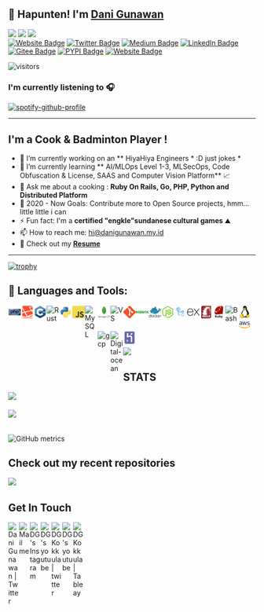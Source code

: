 👋 Hapunten! I'm [Dani Gunawan](http://danigunawan.github.io/)
----------------------

![](https://img.shields.io/badge/Engineering%20-Telco%20-blue)  ![](https://img.shields.io/badge/Studying%20-ML/AI%20SecOps%20-brightgreen) ![](https://img.shields.io/badge/Love-Innovation|Creation|Improvisation|Exploration-yellow)    
[![Website Badge](https://img.shields.io/badge/-danigunawan.github.io-4E69C8?style=flat-square&labelColor=4E69C8&logo=Firefox&link=https://danigunawan.github.io)](http://danigunawan.github.io) 
[![Twitter Badge](https://img.shields.io/badge/-@danigunawan-00acee?style=flat-square&labelColor=00acee&logo=twitter&logoColor=white&link=https://#)](https://#) 
[![Medium Badge](https://img.shields.io/badge/-@danigunawan-14c767?style=flat-square&labelColor=14c767&logo=Medium&link=https://medium.com/@danigunawan)](https://medium.com/@danigunawan) 
[![LinkedIn Badge](https://img.shields.io/badge/-@danigunawan-0e76a8?style=flat-square&labelColor=0e76a8&logo=Gitee&link=https://www.linkedin.com/in/dani-gunawan/)](https://www.linkedin.com/in/dani-gunawan/)
[![Gitee Badge](https://img.shields.io/badge/-@Gitee-red?style=flat-square&labelColor=orange&logo=github&link=https://gitee.com/danigunawan/)](https://gitee.com/danigunawan/)
[![PYPI Badge](https://img.shields.io/badge/-@pypi-blue?style=flat-square&labelColor=yellow&logo=python&link=https://pypi.org/user/danigunawan/)](https://pypi.org/user/danigunawan/)
[![Website Badge](https://img.shields.io/badge/-@dev.to-3e61a2?style=flat-square&labelColor=233659&logo=Firefox&link=https://danigunawan.github.io)](http://dev.to/danigunawan) 

![visitors](https://visitor-badge.laobi.icu/badge?page_id=danigunawan.profile.id)

### I'm currently listening to 🎧

[![spotify-github-profile](https://spotify-github-profile.vercel.app/api/view?uid=9qoi52ssv36ip8zy92yal0lfk&cover_image=true&theme=default&show_offline=true&background_color=121212&bar_color_cover=false)](https://spotify-github-profile.vercel.app/api/view?uid=9qoi52ssv36ip8zy92yal0lfk&redirect=true)

----------
## I'm a Cook & Badminton Player !
- 🔭 I’m currently working on an ** HiyaHiya Engineers * :D just jokes *
- 🌱 I’m currently learning ** AI/MLOps Level 1-3, MLSecOps, Code Obfuscation & License, SAAS and Computer Vision Platform** 📈
- 💬 Ask me about a cooking : **Ruby On Rails, Go, PHP, Python and Distributed Platform**
- 🥅 2020 - Now Goals: Contribute more to Open Source projects, hmm... little little i can
- ⚡ Fun fact: I'm a **certified "engkle"sundanese cultural games** ⛰️
- 📫 How to reach me: hi@danigunawan.my.id
- 📝 Check out my **[Resume](https://danigunawan.github.io/about/)**

----------

[![trophy](https://github-profile-trophy.vercel.app/?username=danigunawan&theme=onedark)](https://github.com/ryo-ma/github-profile-trophy)


## 🚀 Languages and Tools:

<img align="left" alt="Laravel" width="26px" src="https://raw.githubusercontent.com/devicons/devicon/master/icons/php/php-original.svg"/>
<img align="left" alt="Laravel" width="26px" src="https://raw.githubusercontent.com/devicons/devicon/master/icons/laravel/laravel-plain-wordmark.svg"/>
<img align="left" alt="CPP" width="26px" src="https://raw.githubusercontent.com/github/explore/80688e429a7d4ef2fca1e82350fe8e3517d3494d/topics/cpp/cpp.png" />
<img align="left" alt="Rust" width="26px" style="background-color: white" src="https://cdn.jsdelivr.net/gh/devicons/devicon/icons/rust/rust-plain.svg" />
<img align="left" alt="Python" width="26px" src="https://raw.githubusercontent.com/devicons/devicon/master/icons/python/python-original.svg" />
<img align="left" alt="JavaScript" width="26px" src="https://raw.githubusercontent.com/devicons/devicon/master/icons/javascript/javascript-original.svg" />
<img align="left" alt="MySQL" width="26px" src="https://www.mysql.com/common/logos/logo-mysql-170x115.png" />
<img align="left" alt="MongoDB" width="26px" src="https://raw.githubusercontent.com/devicons/devicon/master/icons/mongodb/mongodb-original-wordmark.svg" />
<img align="left" alt="VS" width="26px" src="https://upload.wikimedia.org/wikipedia/commons/thumb/9/9a/Visual_Studio_Code_1.35_icon.svg/240px-Visual_Studio_Code_1.35_icon.svg.png" />
<img align="left" alt="Git" width="26px" src="https://raw.githubusercontent.com/devicons/devicon/master/icons/git/git-original.svg"/>
<img align="left" alt="NGINX" width="26px" src="https://raw.githubusercontent.com/devicons/devicon/master/icons/nginx/nginx-original.svg"/>
<img align="left" alt="Docker" width="26px" src="https://raw.githubusercontent.com/devicons/devicon/master/icons/docker/docker-original-wordmark.svg" />
<img align="left" alt="NodeJS" width="26px" src="https://raw.githubusercontent.com/devicons/devicon/master/icons/nodejs/nodejs-original.svg" />
<img align="left" alt="Actions" width="26px" src="https://raw.githubusercontent.com/github/explore/2c7e603b797535e5ad8b4beb575ab3b7354666e1/topics/actions/actions.png" />
<img align="left" alt="ExpressJS" width="26px" src="https://raw.githubusercontent.com/devicons/devicon/master/icons/express/express-original.svg"/>
<img align="left" alt="RubyOnRails" width="26px" src="https://raw.githubusercontent.com/devicons/devicon/master/icons/rails/rails-original-wordmark.svg"/>
<img align="left" alt="Ruby" width="26px" src="https://raw.githubusercontent.com/devicons/devicon/master/icons/ruby/ruby-original-wordmark.svg"/>
<img align="left" alt="Bash" width="26px" src="https://upload.wikimedia.org/wikipedia/commons/thumb/4/4b/Bash_Logo_Colored.svg/240px-Bash_Logo_Colored.svg.png" />
<img align="left" alt="Linux" width="26px" src="https://raw.githubusercontent.com/devicons/devicon/master/icons/linux/linux-original.svg" />
<img align="left" alt="AWS" width="26px" src="https://raw.githubusercontent.com/github/explore/80688e429a7d4ef2fca1e82350fe8e3517d3494d/topics/aws/aws.png" />
<img align="left" alt="gcp" width="26px" src="https://parshnt.github.io/assets/icons/gcp.png" />
<img align="left" alt="Digital-ocean" width="26px" src="https://upload.wikimedia.org/wikipedia/commons/thumb/f/ff/DigitalOcean_logo.svg/240px-DigitalOcean_logo.svg.png" />
<img align="left" alt="Heroku" width="26px" src="https://raw.githubusercontent.com/devicons/devicon/master/icons/heroku/heroku-plain.svg" />
<br>
<br>
<br>
<br>
<br>
<a href="https://github.com/danigunawan">
  <img src="https://github-readme-stats.vercel.app/api/top-langs/?username=danigunawan&layout=compact&show_icons=true&theme=dark" />
</a>

## STATS
<a href="https://github.com/danigunawan">
  <img src="https://github-readme-stats.vercel.app/api?username=danigunawan&hide=prs&layout=compact&show_icons=true&theme=dark" />
</a>
<br>
<br>
<a href="https://github.com/danigunawan">
    <img src="https://github-readme-streak-stats.herokuapp.com/?user=danigunawan&theme=dark" />
</a>

<br>
<br>

![GitHub metrics](https://metrics.lecoq.io/danigunawan)  

<h2> Check out my recent repositories</h2>
<a href="https://github.com/danigunawan/dgo-cms">
  <img src="https://github-readme-stats.vercel.app/api/pin/?username=danigunawan&repo=dgo-cms&layout=compact&show_icons=true&theme=dark" />
</a>

## Get In Touch

<a href="#" target="_blank">
  <img align="left" alt="Dani Gunawan | Twitter" width="22px" src="https://cdn.jsdelivr.net/npm/simple-icons@v3/icons/linkedin.svg" />
</a>
<a href="mailto:hi@danigunawan.my.id" target="_blank">
  <img align="left" alt="Mail me" width="22px" src="https://cdn.jsdelivr.net/npm/simple-icons@v3/icons/gmail.svg" />
</a>
<a href="#" target="_blank">
  <img align="left" alt="DG's Instagram" width="22px" src="https://cdn.jsdelivr.net/npm/simple-icons@v3/icons/instagram.svg" />
</a>
<a href="#" target="_blank">
  <img align="left" alt="DG's youtube" width="22px" src="https://cdn.jsdelivr.net/npm/simple-icons@v3/icons/youtube.svg" />
</a>
<a href="#" target="_blank">
  <img align="left" alt="DG Kokkula | twitter" width="22px" src="https://cdn.jsdelivr.net/npm/simple-icons@v3/icons/twitter.svg" />
</a>
<a href="#" target="_blank">
  <img align="left" alt="DG's youtube" width="22px" src="https://cdn.jsdelivr.net/npm/simple-icons@v3/icons/kaggle.svg" />
</a>
<a href="#" target="_blank">
  <img align="left" alt="DG Kokkula | Tableay" width="22px" src="https://cdn.jsdelivr.net/npm/simple-icons@v3/icons/tableau.svg" />
</a>
<br>
